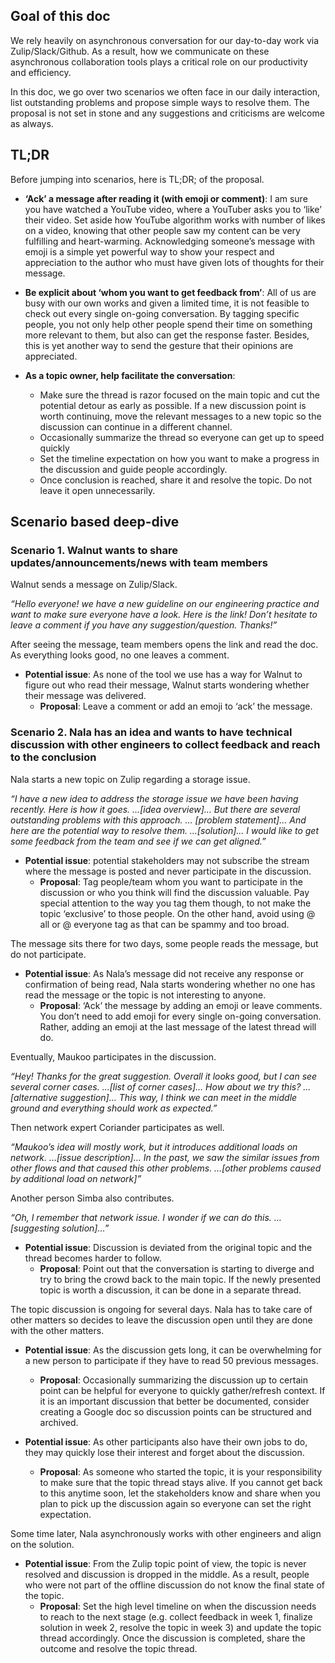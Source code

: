## Goal of this doc

We rely heavily on asynchronous conversation for our day-to-day work via Zulip/Slack/Github. As a result, how we communicate on these asynchronous collaboration tools plays a critical role on our productivity and efficiency.

In this doc, we go over two scenarios we often face in our daily interaction, list outstanding problems and propose simple ways to resolve them. The proposal is not set in stone and any suggestions and criticisms are welcome as always.

## TL;DR

Before jumping into scenarios, here is TL;DR; of the proposal.

* **‘Ack’ a message after reading it (with emoji or comment)**: I am sure you have watched a YouTube video, where a YouTuber asks you to ‘like’ their video. Set aside how YouTube algorithm works with number of likes on a video, knowing that other people saw my content can be very fulfilling and heart-warming. Acknowledging someone’s message with emoji is a simple yet powerful way to show your respect and appreciation to the author who must have given lots of thoughts for their message.

* **Be explicit about ‘whom you want to get feedback from’**: All of us are busy with our own works and given a limited time, it is not feasible to check out every single on-going conversation. By tagging specific people, you not only help other people spend their time on something more relevant to them, but also can get the response faster. Besides, this is yet another way to send the gesture that their opinions are appreciated.

* **As a topic owner, help facilitate the conversation**:
  * Make sure the thread is razor focused on the main topic and cut the potential detour as early as possible. If a new discussion point is worth continuing, move the relevant messages to a new topic so the discussion can continue in a different channel.
  * Occasionally summarize the thread so everyone can get up to speed quickly
  * Set the timeline expectation on how you want to make a progress in the discussion and guide people accordingly.
  * Once conclusion is reached, share it and resolve the topic. Do not leave it open unnecessarily.

## Scenario based deep-dive

### Scenario 1. Walnut wants to share updates/announcements/news with team members

Walnut sends a message on Zulip/Slack.

*“Hello everyone! we have a new guideline on our engineering practice and want to make sure everyone have a look. Here is the link! Don’t hesitate to leave a comment if you have any suggestion/question. Thanks!”*

After seeing the message, team members opens the link and read the doc. As everything looks good, no one leaves a comment.

* **Potential issue**: As none of the tool we use has a way for Walnut to figure out who read their message, Walnut starts wondering whether their message was delivered.
  * **Proposal**: Leave a comment or add an emoji to ‘ack’ the message.

<!-- cspell:ignore Nala Maukoo -->
### Scenario 2. Nala has an idea and wants to have technical discussion with other engineers to collect feedback and reach to the conclusion

Nala starts a new topic on Zulip regarding a storage issue.

*“I have a new idea to address the storage issue we have been having recently. Here is how it goes. …[idea overview]… But there are several outstanding problems with this approach. … [problem statement]… And here are the potential way to resolve them. …[solution]… I would like to get some feedback from the team and see if we can get aligned.”*

* **Potential issue**: potential stakeholders may not subscribe the stream where the message is posted and never participate in the discussion.
  * **Proposal**: Tag people/team whom you want to participate in the discussion or who you think will find the discussion valuable. Pay special attention to the way you tag them though, to not make the topic ‘exclusive’ to those people. On the other hand, avoid using @ all or @ everyone tag as that can be spammy and too broad.

The message sits there for two days, some people reads the message, but do not participate.

* **Potential issue**: As Nala’s message did not receive any response or confirmation of being read, Nala starts wondering whether no one has read the message or the topic is not interesting to anyone.
  * **Proposal**: ‘Ack’ the message by adding an emoji or leave comments. You don’t need to add emoji for every single on-going conversation. Rather, adding an emoji at the last message of the latest thread will do.

Eventually, Maukoo participates in the discussion.

*“Hey! Thanks for the great suggestion. Overall it looks good, but I can see several corner cases. …[list of corner cases]… How about we try this? …[alternative suggestion]… This way, I think we can meet in the middle ground and everything should work as expected.”*

Then network expert Coriander participates as well.

*“Maukoo’s idea will mostly work, but it introduces additional loads on network. …[issue description]… In the past, we saw the similar issues from other flows and that caused this other problems. …[other problems caused by additional load on network]”*

Another person Simba also contributes.

*“Oh, I remember that network issue. I wonder if we can do this. …[suggesting solution]…”*

* **Potential issue**: Discussion is deviated from the original topic and the thread becomes harder to follow.
  * **Proposal**: Point out that the conversation is starting to diverge and try to bring the crowd back to the main topic. If the newly presented topic is worth a discussion, it can be done in a separate thread.

The topic discussion is ongoing for several days. Nala has to take care of other matters so decides to leave the discussion open until they are done with the other matters.

* **Potential issue**: As the discussion gets long, it can be overwhelming for a new person to participate if they have to read 50 previous messages.
  * **Proposal**: Occasionally summarizing the discussion up to certain point can be helpful for everyone to quickly gather/refresh context. If it is an important discussion that better be documented, consider creating a Google doc so discussion points can be structured and archived.

* **Potential issue**: As other participants also have their own jobs to do, they may quickly lose their interest and forget about the discussion.
  * **Proposal**: As someone who started the topic, it is your responsibility to make sure that the topic thread stays alive. If you cannot get back to this anytime soon, let the stakeholders know and share when you plan to pick up the discussion again so everyone can set the right expectation.

Some time later, Nala asynchronously works with other engineers and align on the solution.

* **Potential issue**: From the Zulip topic point of view, the topic is never resolved and discussion is dropped in the middle. As a result, people who were not part of the offline discussion do not know the final state of the topic.
  * **Proposal**: Set the high level timeline on when the discussion needs to reach to the next stage (e.g. collect feedback in week 1, finalize solution in week 2, resolve the topic in week 3) and update the topic thread accordingly. Once the discussion is completed, share the outcome and resolve the topic thread.
